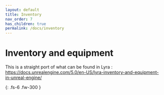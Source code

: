 ```yaml
---
layout: default
title: Inventory
nav_order: 7
has_children: true
permalink: /docs/inventory
---
```


# Inventory and equipment

This is a straight port of what can be found in Lyra : https://docs.unrealengine.com/5.0/en-US/lyra-inventory-and-equipment-in-unreal-engine/

{: .fs-6 .fw-300 }